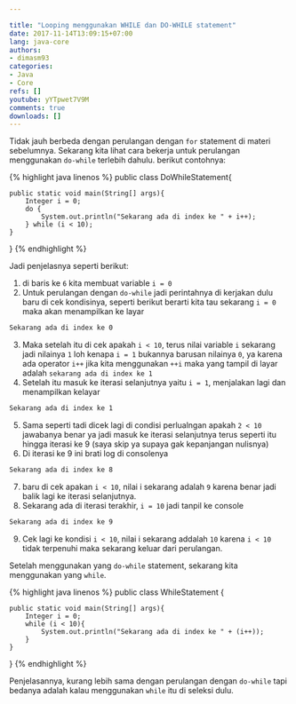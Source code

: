 ```yaml
---

title: "Looping menggunakan WHILE dan DO-WHILE statement"
date: 2017-11-14T13:09:15+07:00
lang: java-core
authors:
- dimasm93
categories:
- Java
- Core
refs: []
youtube: yYTpwet7V9M
comments: true
downloads: []
---
```


Tidak jauh berbeda dengan perulangan dengan `for` statement di materi sebelumnya. Sekarang kita lihat cara bekerja untuk perulangan menggunakan `do-while` terlebih dahulu. berikut contohnya:

<!--more-->

{% highlight java linenos %}
public class DoWhileStatement{

    public static void main(String[] args){
        Integer i = 0;
        do {
            System.out.println("Sekarang ada di index ke " + i++);
        } while (i < 10);
    }
}
{% endhighlight %}

Jadi penjelasnya seperti berikut:

1. di baris ke `6` kita membuat variable `i = 0`
2. Untuk perulangan dengan `do-while` jadi perintahnya di kerjakan dulu baru di cek kondisinya, seperti berikut berarti kita tau sekarang `i = 0` maka akan menampilkan ke layar
```sh
Sekarang ada di index ke 0
```
3. Maka setelah itu di cek apakah `i < 10`, terus nilai variable `i` sekarang jadi nilainya `1` loh kenapa `i = 1` bukannya barusan nilainya `0`, ya karena ada operator `i++` jika kita menggunakan `++i` maka yang tampil di layar adalah `sekarang ada di index ke 1`
4. Setelah itu masuk ke iterasi selanjutnya yaitu `i = 1`, menjalakan lagi dan menampilkan kelayar 
```sh
Sekarang ada di index ke 1
```
5. Sama seperti tadi dicek lagi di condisi perlualngan apakah `2 < 10` jawabanya benar ya jadi masuk ke iterasi selanjutnya terus seperti itu hingga iterasi ke 9 (saya skip ya supaya gak kepanjangan nulisnya)
6. Di iterasi ke 9 ini brati log di consolenya 
```sh
Sekarang ada di index ke 8
```
7. baru di cek apakan `i < 10`, nilai i sekarang adalah `9` karena benar jadi balik lagi ke iterasi selanjutnya.
8. Sekarang ada di iterasi terakhir, `i = 10` jadi tanpil ke console 
```sh
Sekarang ada di index ke 9
```
9. Cek lagi ke kondisi `i < 10`, nilai i sekarang addalah `10` karena `i < 10` tidak terpenuhi maka sekarang keluar dari perulangan.

Setelah menggunakan yang `do-while` statement, sekarang kita menggunakan yang `while`.

{% highlight java linenos %}
public class WhileStatement {

    public static void main(String[] args){
        Integer i = 0;
        while (i < 10){
            System.out.println("Sekarang ada di index ke " + (i++));
        }        
    }
}
{% endhighlight %}

Penjelasannya, kurang lebih sama dengan perulangan dengan `do-while` tapi bedanya adalah kalau menggunakan `while` itu di seleksi dulu.